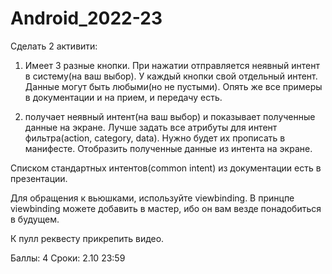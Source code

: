 # Android_2022-23
Сделать 2 активити:
1) Имеет 3 разные кнопки. При нажатии отправляется неявный интент в систему(на ваш выбор). У каждый кнопки свой отдельный интент. Данные могут быть любыми(но не пустыми). Опять же все примеры в документации и на прием, и передачу есть.

2) получает неявный интент(на ваш выбор) и показывает полученные данные на экране. Лучше задать все атрибуты для интент фильтра(action, category, data). Нужно будет их прописать в манифесте. Отобразить полученные данные из интента на экране.

Списком стандартных интентов(common intent) из документации есть в презентации.

Для обращения к вьюшками, используйте viewbinding.
В принцпе viewbinding можете добавить в мастер, ибо он вам везде понадобиться в будущем.

К пулл реквесту прикрепить видео.

Баллы: 4
Сроки: 2.10 23:59